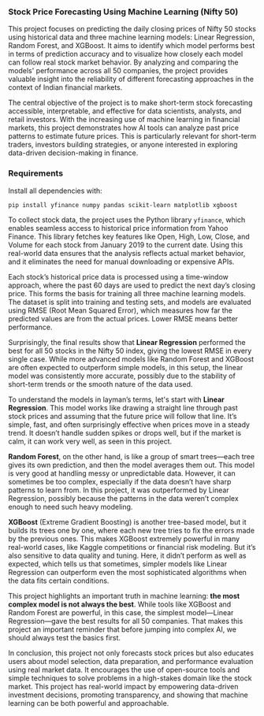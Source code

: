 ### Stock Price Forecasting Using Machine Learning (Nifty 50)

This project focuses on predicting the daily closing prices of Nifty 50 stocks using historical data and three machine learning models: Linear Regression, Random Forest, and XGBoost. It aims to identify which model performs best in terms of prediction accuracy and to visualize how closely each model can follow real stock market behavior. By analyzing and comparing the models' performance across all 50 companies, the project provides valuable insight into the reliability of different forecasting approaches in the context of Indian financial markets.

The central objective of the project is to make short-term stock forecasting accessible, interpretable, and effective for data scientists, analysts, and retail investors. With the increasing use of machine learning in financial markets, this project demonstrates how AI tools can analyze past price patterns to estimate future prices. This is particularly relevant for short-term traders, investors building strategies, or anyone interested in exploring data-driven decision-making in finance.

### Requirements

Install all dependencies with:

```bash
pip install yfinance numpy pandas scikit-learn matplotlib xgboost
```

To collect stock data, the project uses the Python library `yfinance`, which enables seamless access to historical price information from Yahoo Finance. This library fetches key features like Open, High, Low, Close, and Volume for each stock from January 2019 to the current date. Using this real-world data ensures that the analysis reflects actual market behavior, and it eliminates the need for manual downloading or expensive APIs.

Each stock’s historical price data is processed using a time-window approach, where the past 60 days are used to predict the next day’s closing price. This forms the basis for training all three machine learning models. The dataset is split into training and testing sets, and models are evaluated using RMSE (Root Mean Squared Error), which measures how far the predicted values are from the actual prices. Lower RMSE means better performance.

Surprisingly, the final results show that **Linear Regression** performed the best for all 50 stocks in the Nifty 50 index, giving the lowest RMSE in every single case. While more advanced models like Random Forest and XGBoost are often expected to outperform simple models, in this setup, the linear model was consistently more accurate, possibly due to the stability of short-term trends or the smooth nature of the data used.

To understand the models in layman’s terms, let's start with **Linear Regression**. This model works like drawing a straight line through past stock prices and assuming that the future price will follow that line. It’s simple, fast, and often surprisingly effective when prices move in a steady trend. It doesn’t handle sudden spikes or drops well, but if the market is calm, it can work very well, as seen in this project.

**Random Forest**, on the other hand, is like a group of smart trees—each tree gives its own prediction, and then the model averages them out. This model is very good at handling messy or unpredictable data. However, it can sometimes be too complex, especially if the data doesn’t have sharp patterns to learn from. In this project, it was outperformed by Linear Regression, possibly because the patterns in the data weren’t complex enough to need such heavy modeling.

**XGBoost** (Extreme Gradient Boosting) is another tree-based model, but it builds its trees one by one, where each new tree tries to fix the errors made by the previous ones. This makes XGBoost extremely powerful in many real-world cases, like Kaggle competitions or financial risk modeling. But it’s also sensitive to data quality and tuning. Here, it didn’t perform as well as expected, which tells us that sometimes, simpler models like Linear Regression can outperform even the most sophisticated algorithms when the data fits certain conditions.

This project highlights an important truth in machine learning: **the most complex model is not always the best**. While tools like XGBoost and Random Forest are powerful, in this case, the simplest model—Linear Regression—gave the best results for all 50 companies. That makes this project an important reminder that before jumping into complex AI, we should always test the basics first.

In conclusion, this project not only forecasts stock prices but also educates users about model selection, data preparation, and performance evaluation using real market data. It encourages the use of open-source tools and simple techniques to solve problems in a high-stakes domain like the stock market. This project has real-world impact by empowering data-driven investment decisions, promoting transparency, and showing that machine learning can be both powerful and approachable.
